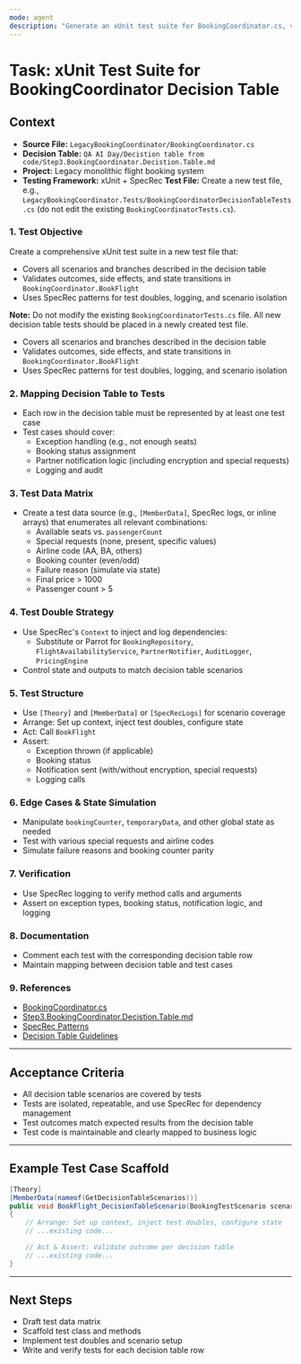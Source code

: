 ```yaml
---
mode: agent
description: "Generate an xUnit test suite for BookingCoordinator.cs, validating all logic against the decision table in Step3.BookingCoordinator.Decistion.Table.md."
---
```


# Task: xUnit Test Suite for BookingCoordinator Decision Table

## Context
- **Source File:** `LegacyBookingCoordinator/BookingCoordinator.cs`
- **Decision Table:** `QA AI Day/Decistion table from code/Step3.BookingCoordinator.Decistion.Table.md`
- **Project:** Legacy monolithic flight booking system
- **Testing Framework:** xUnit + SpecRec
**Test File:** Create a new test file, e.g., `LegacyBookingCoordinator.Tests/BookingCoordinatorDecisionTableTests.cs` (do not edit the existing `BookingCoordinatorTests.cs`).


### 1. **Test Objective**
Create a comprehensive xUnit test suite in a new test file that:
- Covers all scenarios and branches described in the decision table
- Validates outcomes, side effects, and state transitions in `BookingCoordinator.BookFlight`
- Uses SpecRec patterns for test doubles, logging, and scenario isolation

**Note:** Do not modify the existing `BookingCoordinatorTests.cs` file. All new decision table tests should be placed in a newly created test file.
- Covers all scenarios and branches described in the decision table
- Validates outcomes, side effects, and state transitions in `BookingCoordinator.BookFlight`
- Uses SpecRec patterns for test doubles, logging, and scenario isolation

### 2. **Mapping Decision Table to Tests**
- Each row in the decision table must be represented by at least one test case
- Test cases should cover:
  - Exception handling (e.g., not enough seats)
  - Booking status assignment
  - Partner notification logic (including encryption and special requests)
  - Logging and audit

### 3. **Test Data Matrix**
- Create a test data source (e.g., `[MemberData]`, SpecRec logs, or inline arrays) that enumerates all relevant combinations:
  - Available seats vs. `passengerCount`
  - Special requests (none, present, specific values)
  - Airline code (AA, BA, others)
  - Booking counter (even/odd)
  - Failure reason (simulate via state)
  - Final price > 1000
  - Passenger count > 5

### 4. **Test Double Strategy**
- Use SpecRec's `Context` to inject and log dependencies:
  - Substitute or Parrot for `BookingRepository`, `FlightAvailabilityService`, `PartnerNotifier`, `AuditLogger`, `PricingEngine`
- Control state and outputs to match decision table scenarios

### 5. **Test Structure**
- Use `[Theory]` and `[MemberData]` or `[SpecRecLogs]` for scenario coverage
- Arrange: Set up context, inject test doubles, configure state
- Act: Call `BookFlight`
- Assert:
  - Exception thrown (if applicable)
  - Booking status
  - Notification sent (with/without encryption, special requests)
  - Logging calls

### 6. **Edge Cases & State Simulation**
- Manipulate `bookingCounter`, `temporaryData`, and other global state as needed
- Test with various special requests and airline codes
- Simulate failure reasons and booking counter parity

### 7. **Verification**
- Use SpecRec logging to verify method calls and arguments
- Assert on exception types, booking status, notification logic, and logging

### 8. **Documentation**
- Comment each test with the corresponding decision table row
- Maintain mapping between decision table and test cases

### 9. **References**
- [BookingCoordinator.cs](../../LegacyBookingCoordinator/BookingCoordinator.cs)
- [Step3.BookingCoordinator.Decistion.Table.md](../../QA%20AI%20Day/Decistion%20table%20from%20code/Step3.BookingCoordinator.Decistion.Table.md)
- [SpecRec Patterns](../instructions/copilot-instructions.md)
- [Decision Table Guidelines](../instructions/decisiontable.instructions.md)

---

## Acceptance Criteria
- All decision table scenarios are covered by tests
- Tests are isolated, repeatable, and use SpecRec for dependency management
- Test outcomes match expected results from the decision table
- Test code is maintainable and clearly mapped to business logic

---

## Example Test Case Scaffold
```csharp
[Theory]
[MemberData(nameof(GetDecisionTableScenarios))]
public void BookFlight_DecisionTableScenario(BookingTestScenario scenario)
{
    // Arrange: Set up context, inject test doubles, configure state
    // ...existing code...

    // Act & Assert: Validate outcome per decision table
    // ...existing code...
}
```

---

## Next Steps
- Draft test data matrix
- Scaffold test class and methods
- Implement test doubles and scenario setup
- Write and verify tests for each decision table row
